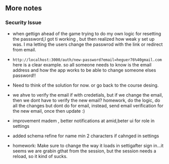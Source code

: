 ## More notes

### Security Issue

- when gettign ahead of the game trying to do my own logic for resetting the passsword,I got ti working , but then realized how weak y set up was. I ma letting the users change the passwrod with the link or redirect from email.
- `http://localhost:3000/auth/new-password?email=heguer76%40gmail.com` here is a clear example. so all someone needs to know is the email address and how the app works to be able to change someone elses password!!
- Need to think of the solution for now. or go back to the course desing.

- we ahve to verify the email if with credetials, but if we change the email, then we dont have to verify the new email? homework, do the logic, do all the changes but dont do for email, instead, send email verification for the new email, once then update :)

- improvement madem , better notifications at amid,beter ui for role in settings
- added schema refine for name min 2 characters if cahnged in settings
- homework: Make sure to change the way it loads in settigafter sign in...it seems we are grabin gthat from the session, but the session needs a reload, so it kind of sucks.
